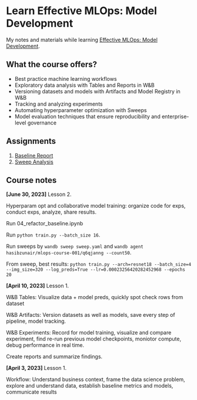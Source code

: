 # Learn Effective MLOps: Model Development

My notes and materials while learning [Effective MLOps: Model Development](https://github.com/wandb/edu/tree/main/mlops-001).

## What the course offers?

* Best practice machine learning workflows
* Exploratory data analysis with Tables and Reports in W&B
* Versioning datasets and models with Artifacts and Model Registry in W&B
* Tracking and analyzing experiments
* Automating hyperparameter optimization with Sweeps
* Model evaluation techniques that ensure reproducibility and enterprise-level governance

## Assignments

1. [Baseline Report](https://wandb.ai/hasibzunair/mlops-course-001/reports/Baseline-Report--Vmlldzo0MDI1NDI1)
2. [Sweep Analysis](https://api.wandb.ai/links/hasibzunair/k4cz7i4d)


## Course notes

**[June 30, 2023]** Lesson 2.

Hyperparam opt and collaborative model training: organize code for exps, conduct exps, analyze, share results.

Run 04_refactor_baseline.ipynb

Run `python train.py --batch_size 16`.

Run sweeps by `wandb sweep sweep.yaml` and `wandb agent hasibzunair/mlops-course-001/q6qjanng --count50`.

From sweep, best results:
`python train.py --arch=resnet18 --batch_size=4 --img_size=320 --log_preds=True --lr=0.00023256420282452968 --epochs 20`

**[April 10, 2023]** Lesson 1.

W&B Tables: Visualize data + model preds, quickly spot check rows from dataset

W&B Artifacts: Version datasets as well as models, save every step of pipeline, model tracking.

W&B Experiments: Record for model training, visualize and compare experiment, find re-run previous model checkpoints, moniotor compute, debug performance in real time.

Create reports and summarize findings.

**[April 3, 2023]** Lesson 1.

Workflow: Understand business context, frame the data science problem, explore and understand data, establish baseline metrics and models, communicate results
